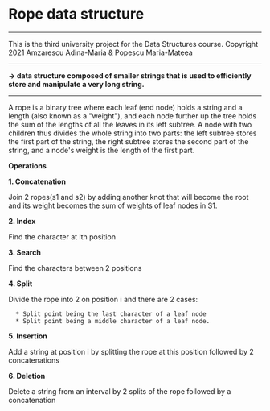 # Rope data structure
_______________________________________________________________________________________________________________________
This is the third university project for the Data Structures course.
Copyright 2021 Amzarescu Adina-Maria & Popescu Maria-Mateea
_______________________________________________________________________________________________________________________
__-> data structure composed of smaller strings that is used to efficiently store and manipulate a very long string.__
_______________________________________________________________________________________________________________________

A rope is a binary tree where each leaf (end node) holds a string and a length (also known as a "weight"), and each
node further up the tree holds the sum of the lengths of all the leaves in its left subtree. A node with two children
thus divides the whole string into two parts: the left subtree stores the first part of the string, the right subtree
stores the second part of the string, and a node's weight is the length of the first part.

__Operations__

  __1. Concatenation__
  
   Join 2 ropes(s1 and s2) by adding another knot that
will become the root and its weight becomes the sum of weights of leaf
nodes in S1.

__2. Index__

  Find the character at ith position
  
__3. Search__

  Find the characters between 2 positions

__4. Split__

  Divide the rope into 2 on position i and there are 2 cases:
  
      * Split point being the last character of a leaf node
      * Split point being a middle character of a leaf node.

__5. Insertion__

  Add a string at position i by splitting the rope at this
position followed by 2 concatenations

__6. Deletion__

  Delete a string from an interval by 2 splits of the rope
followed by a concatenation
